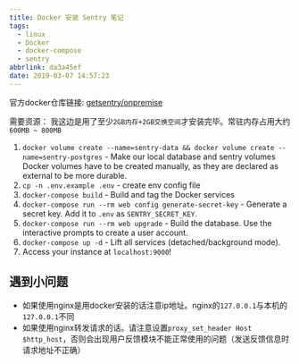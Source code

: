 ```yaml
---
title: Docker 安装 Sentry 笔记
tags:
  - linux
  - Docker
  - docker-compose
  - sentry
abbrlink: da3a45ef
date: 2019-03-07 14:57:23
---
```


官方docker仓库链接: [getsentry/onpremise](https://github.com/getsentry/onpremise)

需要资源： 我这边是用了至少`2GB内存+2GB交换空间`才安装完毕。常驻内存占用大约`600MB ~ 800MB`

1. `docker volume create --name=sentry-data && docker volume create --name=sentry-postgres` - Make our local database and sentry volumes
    Docker volumes have to be created manually, as they are declared as external to be more durable.
2. `cp -n .env.example .env` - create env config file
3. `docker-compose build` - Build and tag the Docker services
4. `docker-compose run --rm web config generate-secret-key` - Generate a secret key.
    Add it to `.env` as `SENTRY_SECRET_KEY`.
5. `docker-compose run --rm web upgrade` - Build the database.
    Use the interactive prompts to create a user account.
6. `docker-compose up -d` - Lift all services (detached/background mode).
7. Access your instance at `localhost:9000`!


## 遇到小问题
- 如果使用nginx是用docker安装的话注意ip地址。nginx的`127.0.0.1`与本机的`127.0.0.1`不同
- 如果使用nginx转发请求的话。请注意设置`proxy_set_header Host $http_host`，否则会出现用户反馈模块不能正常使用的问题（发送反馈信息时请求地址不正确）
